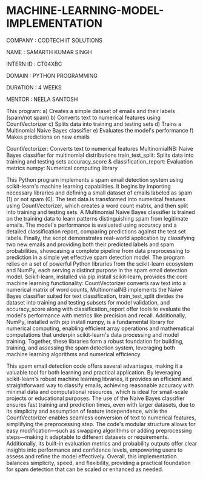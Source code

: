 # MACHINE-LEARNING-MODEL-IMPLEMENTATION

COMPANY : CODTECH IT SOLUTIONS

NAME : SAMARTH KUMAR SINGH

INTERN ID : CT04XBC

DOMAIN : PYTHON PROGRAMMING

DURATION : 4 WEEKS

MENTOR : NEELA SANTOSH

This program:
a) Creates a simple dataset of emails and their labels (spam/not spam)
b) Converts text to numerical features using CountVectorizer
c) Splits data into training and testing sets
d) Trains a Multinomial Naive Bayes classifier
e) Evaluates the model's performance
f) Makes predictions on new emails

CountVectorizer: Converts text to numerical features
MultinomialNB: Naive Bayes classifier for multinomial distributions
train_test_split: Splits data into training and testing sets
accuracy_score & classification_report: Evaluation metrics
numpy: Numerical computing library

This Python program implements a spam email detection system using scikit-learn's machine learning capabilities. It begins by importing necessary libraries and defining a small dataset of emails labeled as spam (1) or not spam (0). The text data is transformed into numerical features using CountVectorizer, which creates a word count matrix, and then split into training and testing sets. A Multinomial Naive Bayes classifier is trained on the training data to learn patterns distinguishing spam from legitimate emails. The model's performance is evaluated using accuracy and a detailed classification report, comparing predictions against the test set labels. Finally, the script demonstrates real-world application by classifying two new emails and providing both their predicted labels and spam probabilities, showcasing a complete pipeline from data preprocessing to prediction in a simple yet effective spam detection model.
The program relies on a set of powerful Python libraries from the scikit-learn ecosystem and NumPy, each serving a distinct purpose in the spam email detection model. Scikit-learn, installed via pip install scikit-learn, provides the core machine learning functionality: CountVectorizer converts raw text into a numerical matrix of word counts, MultinomialNB implements the Naive Bayes classifier suited for text classification, train_test_split divides the dataset into training and testing subsets for model validation, and accuracy_score along with classification_report offer tools to evaluate the model's performance with metrics like precision and recall. Additionally, NumPy, installed with pip install numpy, is a fundamental library for numerical computing, enabling efficient array operations and mathematical computations that underpin scikit-learn's data processing and model training. Together, these libraries form a robust foundation for building, training, and assessing the spam detection system, leveraging both machine learning algorithms and numerical efficiency.

This spam email detection code offers several advantages, making it a valuable tool for both learning and practical application. By leveraging scikit-learn's robust machine learning libraries, it provides an efficient and straightforward way to classify emails, achieving reasonable accuracy with minimal data and computational resources, which is ideal for small-scale projects or educational purposes. The use of the Naive Bayes classifier ensures fast training and prediction times, even with larger datasets, due to its simplicity and assumption of feature independence, while the CountVectorizer enables seamless conversion of text to numerical features, simplifying the preprocessing step. The code's modular structure allows for easy modification—such as swapping algorithms or adding preprocessing steps—making it adaptable to different datasets or requirements. Additionally, its built-in evaluation metrics and probability outputs offer clear insights into performance and confidence levels, empowering users to assess and refine the model effectively. Overall, this implementation balances simplicity, speed, and flexibility, providing a practical foundation for spam detection that can be scaled or enhanced as needed.







